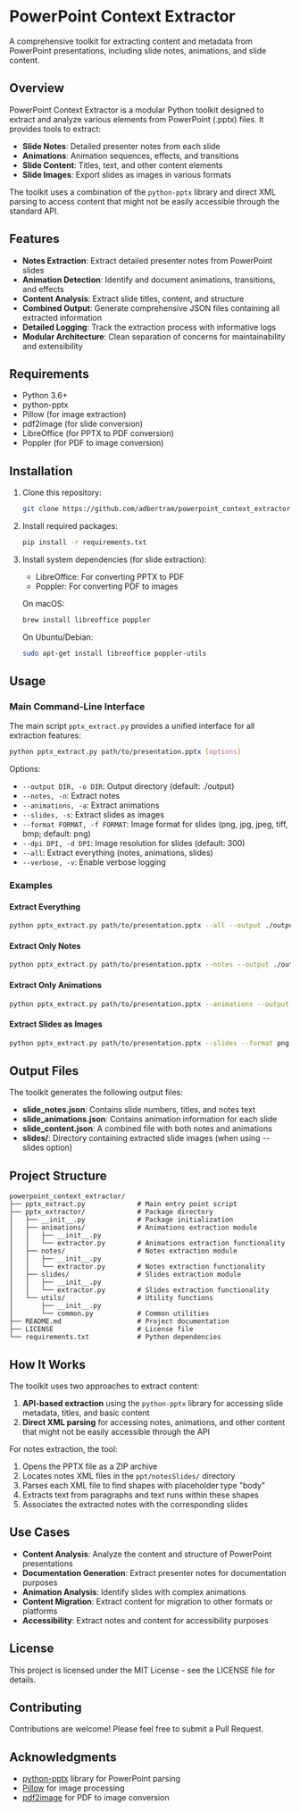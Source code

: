 # PowerPoint Context Extractor

A comprehensive toolkit for extracting content and metadata from PowerPoint presentations, including slide notes, animations, and slide content.

## Overview

PowerPoint Context Extractor is a modular Python toolkit designed to extract and analyze various elements from PowerPoint (.pptx) files. It provides tools to extract:

- **Slide Notes**: Detailed presenter notes from each slide
- **Animations**: Animation sequences, effects, and transitions
- **Slide Content**: Titles, text, and other content elements
- **Slide Images**: Export slides as images in various formats

The toolkit uses a combination of the `python-pptx` library and direct XML parsing to access content that might not be easily accessible through the standard API.

## Features

- **Notes Extraction**: Extract detailed presenter notes from PowerPoint slides
- **Animation Detection**: Identify and document animations, transitions, and effects
- **Content Analysis**: Extract slide titles, content, and structure
- **Combined Output**: Generate comprehensive JSON files containing all extracted information
- **Detailed Logging**: Track the extraction process with informative logs
- **Modular Architecture**: Clean separation of concerns for maintainability and extensibility

## Requirements

- Python 3.6+
- python-pptx
- Pillow (for image extraction)
- pdf2image (for slide conversion)
- LibreOffice (for PPTX to PDF conversion)
- Poppler (for PDF to image conversion)

## Installation

1. Clone this repository:
   ```bash
   git clone https://github.com/adbertram/powerpoint_context_extractor.git
   ```

2. Install required packages:
   ```bash
   pip install -r requirements.txt
   ```

3. Install system dependencies (for slide extraction):
   - LibreOffice: For converting PPTX to PDF
   - Poppler: For converting PDF to images

   On macOS:
   ```bash
   brew install libreoffice poppler
   ```

   On Ubuntu/Debian:
   ```bash
   sudo apt-get install libreoffice poppler-utils
   ```

## Usage

### Main Command-Line Interface

The main script `pptx_extract.py` provides a unified interface for all extraction features:

```bash
python pptx_extract.py path/to/presentation.pptx [options]
```

Options:
- `--output DIR, -o DIR`: Output directory (default: ./output)
- `--notes, -n`: Extract notes
- `--animations, -a`: Extract animations
- `--slides, -s`: Extract slides as images
- `--format FORMAT, -f FORMAT`: Image format for slides (png, jpg, jpeg, tiff, bmp; default: png)
- `--dpi DPI, -d DPI`: Image resolution for slides (default: 300)
- `--all`: Extract everything (notes, animations, slides)
- `--verbose, -v`: Enable verbose logging

### Examples

#### Extract Everything

```bash
python pptx_extract.py path/to/presentation.pptx --all --output ./output_directory
```

#### Extract Only Notes

```bash
python pptx_extract.py path/to/presentation.pptx --notes --output ./output_directory
```

#### Extract Only Animations

```bash
python pptx_extract.py path/to/presentation.pptx --animations --output ./output_directory
```

#### Extract Slides as Images

```bash
python pptx_extract.py path/to/presentation.pptx --slides --format png --dpi 300 --output ./output_directory
```

## Output Files

The toolkit generates the following output files:


- **slide_notes.json**: Contains slide numbers, titles, and notes text
- **slide_animations.json**: Contains animation information for each slide
- **slide_content.json**: A combined file with both notes and animations
- **slides/**: Directory containing extracted slide images (when using --slides option)


## Project Structure

```text
powerpoint_context_extractor/
├── pptx_extract.py             # Main entry point script
├── pptx_extractor/             # Package directory
│   ├── __init__.py             # Package initialization
│   ├── animations/             # Animations extraction module
│   │   ├── __init__.py
│   │   └── extractor.py        # Animations extraction functionality
│   ├── notes/                  # Notes extraction module
│   │   ├── __init__.py
│   │   └── extractor.py        # Notes extraction functionality
│   ├── slides/                 # Slides extraction module
│   │   ├── __init__.py
│   │   └── extractor.py        # Slides extraction functionality
│   └── utils/                  # Utility functions
│       ├── __init__.py
│       └── common.py           # Common utilities
├── README.md                   # Project documentation
├── LICENSE                     # License file
└── requirements.txt            # Python dependencies
```

## How It Works

The toolkit uses two approaches to extract content:

1. **API-based extraction** using the `python-pptx` library for accessing slide metadata, titles, and basic content
2. **Direct XML parsing** for accessing notes, animations, and other content that might not be easily accessible through the API

For notes extraction, the tool:
1. Opens the PPTX file as a ZIP archive
2. Locates notes XML files in the `ppt/notesSlides/` directory
3. Parses each XML file to find shapes with placeholder type "body"
4. Extracts text from paragraphs and text runs within these shapes
5. Associates the extracted notes with the corresponding slides

## Use Cases

- **Content Analysis**: Analyze the content and structure of PowerPoint presentations
- **Documentation Generation**: Extract presenter notes for documentation purposes
- **Animation Analysis**: Identify slides with complex animations
- **Content Migration**: Extract content for migration to other formats or platforms
- **Accessibility**: Extract notes and content for accessibility purposes

## License

This project is licensed under the MIT License - see the LICENSE file for details.

## Contributing

Contributions are welcome! Please feel free to submit a Pull Request.

## Acknowledgments

- [python-pptx](https://python-pptx.readthedocs.io/) library for PowerPoint parsing
- [Pillow](https://pillow.readthedocs.io/) for image processing
- [pdf2image](https://github.com/Belval/pdf2image) for PDF to image conversion

